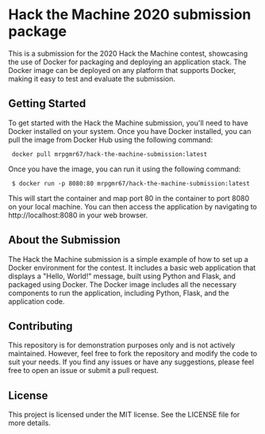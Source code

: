 # Hack the Machine 2020 submission package
This is a submission for the 2020 Hack the Machine contest, showcasing the use of Docker for packaging and deploying an application stack. The Docker image can be deployed on any platform that supports Docker, making it easy to test and evaluate the submission.

## Getting Started
To get started with the Hack the Machine submission, you'll need to have Docker installed on your system. Once you have Docker installed, you can pull the image from Docker Hub using the following command:

     docker pull mrpgmr67/hack-the-machine-submission:latest

Once you have the image, you can run it using the following command:

     $ docker run -p 8080:80 mrpgmr67/hack-the-machine-submission:latest

This will start the container and map port 80 in the container to port 8080 on your local machine. You can then access the application by navigating to http://localhost:8080 in your web browser.

## About the Submission
The Hack the Machine submission is a simple example of how to set up a Docker environment for the contest. It includes a basic web application that displays a "Hello, World!" message, built using Python and Flask, and packaged using Docker. The Docker image includes all the necessary components to run the application, including Python, Flask, and the application code.

## Contributing
This repository is for demonstration purposes only and is not actively maintained. However, feel free to fork the repository and modify the code to suit your needs. If you find any issues or have any suggestions, please feel free to open an issue or submit a pull request.

## License
This project is licensed under the MIT license. See the LICENSE file for more details.
